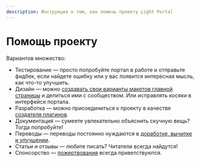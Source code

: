 ```yaml
---
description: Инструкция о том, как помочь проекту Light Portal
---
```


# Помощь проекту

Вариантов множество:

- Тестирование — просто попробуйте портал в работе и отправьте фидбек, если найдете ошибку или у вас появится интересная мысль, как что-то улучшить.
- Дизайн — можно [создавать свои варианты макетов главной страницы](./create-layout.md) и делиться ими с сообществом. Или исправлять косяки в интерфейсе портала.
- Разработка — можно присоединиться к проекту в качестве [создателя плагинов](../plugins/create-new.md).
- Документация — сумеете увлекательно объяснить скучную вещь? Тогда попробуйте!
- Переводы — переводы постоянно нуждаются в [доработке, вычитке и улучшении](https://ru.crowdin.com/project/light-portal).
- Статьи и отзывы — любите писать? Читатели всегда найдутся!
- Спонсорство — [пожертвования](https://qiwi.com/n/DRAGOMANO) всегда приветствуются.
